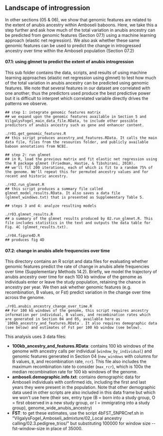 ## Landscape of introgression

In other sections (05 & 06), we show that genomic features are related to the extent of anubis ancestry within Amboseli baboons. Here, we take this a step further and ask how much of the total variation in anubis ancestry can be predicted from genomic features (Section 07.1) using a machine learning approach (elastic net regression). We also ask whether these same genomic features can be used to predict the change in introgressed ancestry over time within the Amboseli population (Section 07.2)

#### 07.1: using glmnet to predict the extent of anubis introgression

This sub folder contains the data, scripts, and results of using machine learning approaches (elastic net regression using glmnet) to test how much of the total variation in anubis ancestry can be predicted using genomic features. We note that several features in our dataset are correlated with one another; thus the predictors used produce the best predictive power but it is difficult to interpret which correlated variable directly drives the patterns we observe. 

```console 
## step 1: integrate genomic features matrix
## we expand upon the genomic features available in Section 5 and VilgalysFogel_main_data_file.RData, to include other possible predictors of anubis ancestry such as gene and enhancer content. 

./r01.get_genomic_features.R
## this script produces ancestry_and_features.RData. It calls the main data file, files from the resources folder, and publicly available baboon annotations from NCBI. 

## step 2: run glmnet
## in R, load the previous matrix and fit elastic net regression using the R package glmnet (Friedman, Hastie, & Tibshirani, 2010). 
## we'll fit 200 iterations, each of which is fit to a random 75% of the genome. We'll repeat this for permuted ancestry values and for recent and historic ancestry. 

./r02.run_glmnet.R
## this script produces a summary file called glmnet_model_results.RData. It also saves a data file (glmnet_windows.txt) that is presented as Supplementary Table 5. 

## steps 3 and 4: analyze resulting models

./r03.glmnet_results.R
## a summary of the glmnet results produced by 02.run_glmnet.R. This file includes statistics in the text and outputs the data table for Fig. 4C (glmnet_results.txt). 

./r04.figure4D.R
## produces fig 4D
```

#### 07.2: change in anubis allele frequencies over time

This directory contains an R script and data files for evaluating whether genomic features predict the rate of change in anubis allele frequencies over time (Supplementary Methods 14.2). Briefly, we model the trajectory of anubis ancestry over time for each 100 kb window of the genome as individuals enter or leave the study population, retaining the chance in ancestry per year. We then ask whether genomic features (e.g. recombination, B values, or Fst) predict variation in the change over time across the genome. 

```console
./r01.anubis_ancestry_change_over_time.R
## For 100 kb windows of the genome, this script requires ancestry information per individual, B values, and recombination rates which are generated in Section 04 and 05, available here as `100kb_ancestry_and_features.RData`. It also requires demographic data (see below) and estimates of Fst per 100 kb window (see below). 
```

This analysis uses 3 data files:
* **100kb_ancestry_and_features.RData**: contains 100 kb windows of the genome with ancestry calls per individual (`window_by_individual`) and genomic features generated in Section 04 (`new_windows` with columns for B values, `B`, and recombination rate, `rcr`). This file also includes the maximum recombination rate to consider (`max_rcr`), which is 100x the median recombination rate for 100 kb windows of the genome. 
* **amboseli.demographic.info.txt**: contains demographic data for Amboseli individuals with confirmed ids, including the first and last years they were present in the population. Note that other demographic data used in other scripts are also included in this data frame but which we won't use here (their sex, entry type (B = born into a study group, O = first observed in a new study group, or I = immigrating into a study group), genome_wide_anubis_ancestry)
* **FST**: to get these estimates, use the script 4bFST_SNPRCref.sh in "VilgalysFogel_Amboseli_admixture/02_Local ancestry calling/02.3.pedigree_trios/" but substituting 100000 for window size --fst-window-size in place of 35000.

